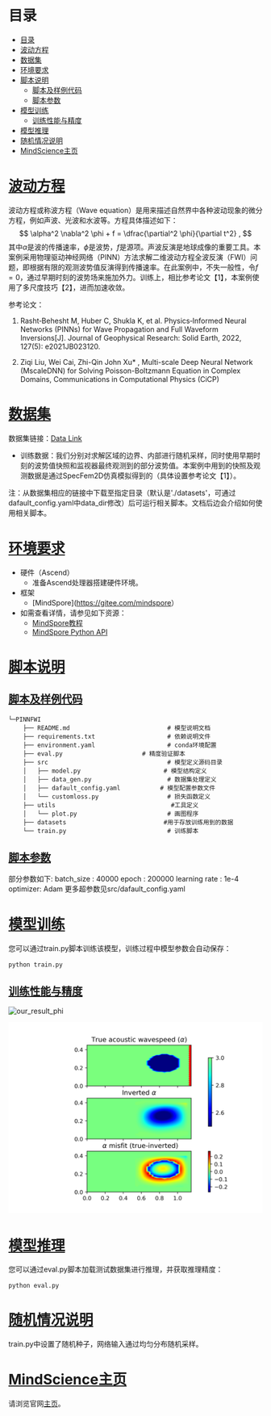 # 目录

- [目录](#目录)
- [波动方程](#波动方程)
- [数据集](#数据集)
- [环境要求](#环境要求)
- [脚本说明](#脚本说明)
    - [脚本及样例代码](#脚本及样例代码)
    - [脚本参数](#脚本参数)
- [模型训练](#模型训练)
    - [训练性能与精度](#训练性能与精度)
- [模型推理](#模型推理)
- [随机情况说明](#随机情况说明)
- [MindScience主页](#mindscience主页)

# [波动方程](#目录)

波动方程或称波方程（Wave equation）是用来描述自然界中各种波动现象的微分方程，例如声波、光波和水波等。方程具体描述如下：
$$
\alpha^2 \nabla^2 \phi + f = \dfrac{\partial^2 \phi}{\partial t^2} ,
$$
其中$\alpha$是波的传播速率，$\phi$是波势，$f$是源项。声波反演是地球成像的重要工具。本案例采用物理驱动神经网络（PINN）方法求解二维波动方程全波反演（FWI）问题，即根据有限的观测波势值反演得到传播速率。在此案例中，不失一般性，令$f=0$，通过早期时刻的波势场来施加外力。训练上，相比参考论文【1】，本案例使用了多尺度技巧【2】，进而加速收敛。

参考论文：

1. Rasht‐Behesht M, Huber C, Shukla K, et al. Physics‐Informed Neural Networks (PINNs) for Wave Propagation and Full Waveform Inversions[J]. Journal of Geophysical Research: Solid Earth, 2022, 127(5): e2021JB023120.

2. Ziqi Liu, Wei Cai, Zhi-Qin John Xu* , Multi-scale Deep Neural Network (MscaleDNN) for Solving Poisson-Boltzmann Equation in Complex Domains, Communications in Computational Physics (CiCP)

# [数据集](#目录)

数据集链接：[Data Link](https://repository.library.brown.edu/studio/item/bdr:4c3sezqg/)

- 训练数据：我们分别对求解区域的边界、内部进行随机采样，同时使用早期时刻的波势值快照和监视器最终观测到的部分波势值。本案例中用到的快照及观测数据是通过SpecFem2D仿真模拟得到的（具体设置参考论文【1】）。

注：从数据集相应的链接中下载至指定目录（默认是'./datasets'，可通过dafault_config.yaml中data_dir修改）后可运行相关脚本。文档后边会介绍如何使用相关脚本。

# [环境要求](#目录)

- 硬件（Ascend）
    - 准备Ascend处理器搭建硬件环境。
- 框架
    - [MindSpore](<https://gitee.com/mindspore>）
- 如需查看详情，请参见如下资源：
    - [MindSpore教程](https://www.mindspore.cn/tutorials/zh-CN/r1.8/index.html)
    - [MindSpore Python API](https://www.mindspore.cn/docs/zh-CN/r1.8/index.html)

# [脚本说明](#目录)

## [脚本及样例代码](#目录)

```path
└─PINNFWI
    ├── README.md                           # 模型说明文档
    ├── requirements.txt                    # 依赖说明文件
    ├── environment.yaml                    # conda环境配置
    ├── eval.py                      # 精度验证脚本
    ├── src                                 # 模型定义源码目录
    │   ├── model.py                       # 模型结构定义
    │   ├── data_gen.py                     # 数据集处理定义
    │   ├── dafault_config.yaml           # 模型配置参数文件
    │   └── customloss.py                   # 损失函数定义
    ├── utils                                #工具定义
    │   └── plot.py                         # 画图程序
    ├── datasets                           #用于存放训练用到的数据
    └── train.py                            # 训练脚本
```

## [脚本参数](#目录)

部分参数如下:
batch_size : 40000
epoch : 200000
learning rate : 1e-4
optimizer: Adam
更多超参数见src/dafault_config.yaml

# [模型训练](#目录)

您可以通过train.py脚本训练该模型，训练过程中模型参数会自动保存：

```shell
python train.py
```

## [训练性能与精度](#目录)

![our_result_phi](Figs/fig1.png "结果")

![our_result_alpha](Figs/fig2.png "结果")

# [模型推理](#目录)

您可以通过eval.py脚本加载测试数据集进行推理，并获取推理精度：

```shell
python eval.py
```

# [随机情况说明](#目录)

train.py中设置了随机种子，网络输入通过均匀分布随机采样。

# [MindScience主页](#目录)

请浏览官网[主页](https://gitee.com/mindspore/mindscience)。
